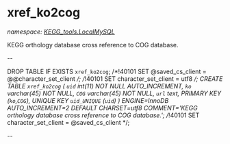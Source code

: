 ﻿# xref_ko2cog
_namespace: [KEGG_tools.LocalMySQL](./index.md)_

KEGG orthology database cross reference to COG database.
 
 --
 
 DROP TABLE IF EXISTS `xref_ko2cog`;
 /*!40101 SET @saved_cs_client = @@character_set_client */;
 /*!40101 SET character_set_client = utf8 */;
 CREATE TABLE `xref_ko2cog` (
 `uid` int(11) NOT NULL AUTO_INCREMENT,
 `ko` varchar(45) NOT NULL,
 `COG` varchar(45) NOT NULL,
 `url` text,
 PRIMARY KEY (`ko`,`COG`),
 UNIQUE KEY `uid_UNIQUE` (`uid`)
 ) ENGINE=InnoDB AUTO_INCREMENT=2 DEFAULT CHARSET=utf8 COMMENT='KEGG orthology database cross reference to COG database.';
 /*!40101 SET character_set_client = @saved_cs_client */;
 
 --




